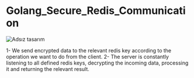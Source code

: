 # Golang_Secure_Redis_Communication
![Adsız tasarım](https://user-images.githubusercontent.com/92402372/205440598-5f3fa57d-da8b-4dc0-8ec8-e96b47a80da9.jpg)

1- We send encrypted data to the relevant redis key according to the operation we want to do from the client.
2- The server is constantly listening to all defined redis keys, decrypting the incoming data, processing it and returning the relevant result.
